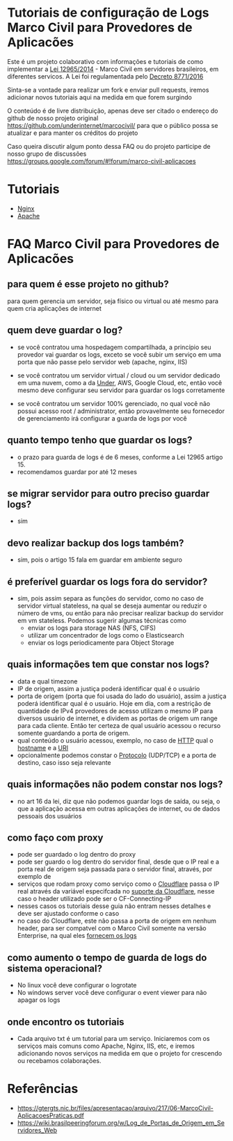 # Tutoriais de configuração de Logs Marco Civil para Provedores de Aplicacões
Este é um projeto colaborativo com informações e tutoriais de como implementar a [Lei 12965/2014](http://www.planalto.gov.br/ccivil_03/_ato2011-2014/2014/lei/l12965.htm) - Marco Civil em servidores brasileiros, em diferentes servicos. A Lei foi regulamentada pelo [Decreto 8771/2016](http://www.planalto.gov.br/ccivil_03/_Ato2015-2018/2016/Decreto/D8771.htm)

Sinta-se a vontade para realizar um fork e enviar pull requests, iremos adicionar novos tutoriais aqui na medida em que forem surgindo

O conteúdo é de livre distribuição, apenas deve ser citado o endereço do github de nosso projeto original https://github.com/underinternet/marcocivil/ para que o público possa se atualizar e para manter os créditos do projeto

Caso queira discutir algum ponto dessa FAQ ou do projeto participe de nosso grupo de discussões
https://groups.google.com/forum/#!forum/marco-civil-aplicacoes

# Tutoriais
* [Nginx](http-nginx.md)
* [Apache](http-apache.md)

# FAQ Marco Civil para Provedores de Aplicacões

## para quem é esse projeto no github?
para quem gerencia um servidor, seja físico ou virtual ou até mesmo para quem cria aplicações de internet

## quem deve guardar o log?
* se você contratou uma hospedagem compartilhada, a princípio seu provedor vai guardar os logs, exceto se você subir um serviço em uma porta que não passe pelo servidor web (apache, nginx, IIS)

* se você contratou um servidor virtual / cloud ou um servidor dedicado em uma nuvem, como a da [Under](www.under.com.br), AWS, Google Cloud, etc, então você mesmo deve configurar seu servidor para guardar os logs corretamente

* se você contratou um servidor 100% gerenciado, no qual você não possui acesso root / administrator, então provavelmente seu fornecedor de gerenciamento irá configurar a guarda de logs por você

## quanto tempo tenho que guardar os logs?
* o prazo para guarda de logs é de 6 meses, conforme a Lei 12965 artigo 15. 
* recomendamos guardar por até 12 meses

## se migrar servidor para outro preciso guardar logs?
* sim

## devo realizar backup dos logs também?
* sim, pois o artigo 15 fala em guardar em ambiente seguro

## é preferível guardar os logs fora do servidor?
* sim, pois assim separa as funções do servidor, como no caso de servidor virtual stateless, na qual se deseja aumentar ou reduzir o número de vms, ou então para não precisar realizar backup do servidor em vm stateless. Podemos sugerir algumas técnicas como
  * enviar os logs para storage NAS (NFS, CIFS)
  * utilizar um concentrador de logs como o Elasticsearch
  * enviar os logs periodicamente para Object Storage

## quais informações tem que constar nos logs?
* data e qual timezone
* IP de origem, assim a justiça poderá identificar qual é o usuário 
* porta de origem (porta que foi usada do lado do usuário), assim a justiça poderá identificar qual é o usuário. Hoje em dia, com a restrição de quantidade de IPv4 provedores de acesso utilizam o mesmo IP para diversos usuário de internet, e dividem as portas de origem um range para cada cliente. Então ter certeza de qual usuário acessou o recurso somente guardando a porta de origem.
* qual conteúdo o usuário acessou, exemplo, no caso de [HTTP](https://en.wikipedia.org/wiki/Hypertext_Transfer_Protocol) qual o [hostname](https://en.wikipedia.org/wiki/Hostname) e a [URI](https://en.wikipedia.org/wiki/Uniform_Resource_Identifier)
* opcionalmente podemos constar o [Protocolo](https://en.wikipedia.org/wiki/Transport_layer) (UDP/TCP) e a porta de destino, caso isso seja relevante

## quais informações não podem constar nos logs?
* no art 16 da lei, diz que não podemos guardar logs de saída, ou seja, o que a aplicação acessa em outras aplicações de internet, ou de dados pessoais dos usuários

## como faço com proxy
* pode ser guardado o log dentro do proxy
* pode ser guardo o log dentro do servidor final, desde que o IP real e a porta real de origem seja passada para o servidor final, através, por exemplo de 
* serviços que rodam proxy como serviço como o [Cloudflare](https://cloudflare.com) passa o IP real através da variável especifcada no [suporte da Cloudflare](https://support.cloudflare.com/hc/en-us/articles/200170986-How-does-Cloudflare-handle-HTTP-Request-headers-), nesse caso o header utilizado pode ser o CF-Connecting-IP
* nesses casos os tutoriais desse guia não entram nesses detalhes e deve ser ajustado conforme o caso
* no caso do Cloudflare, este não passa a porta de origem em nenhum header, para ser compatvel com o Marco Civil somente na versão Enterprise, na qual eles [fornecem os logs](https://developers.cloudflare.com/logs/log-fields/)

## como aumento o tempo de guarda de logs do sistema operacional?
* No linux você deve configurar o logrotate
* No windows server você deve configurar o event viewer para não apagar os logs

## onde encontro os tutoriais
* Cada arquivo txt é um tutorial para um serviço. Iniciaremos com os serviços mais comuns como Apache, Nginx, IIS, etc, e iremos adicionando novos serviços na medida em que o projeto for crescendo ou recebamos colaborações.


# Referências 
* https://gtergts.nic.br/files/apresentacao/arquivo/217/06-MarcoCivil-AplicacoesPraticas.pdf
* https://wiki.brasilpeeringforum.org/w/Log_de_Portas_de_Origem_em_Servidores_Web
